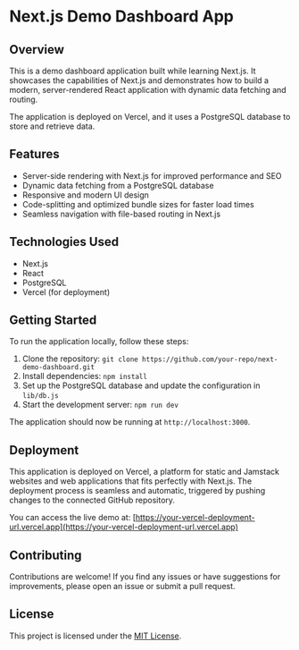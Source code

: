 # Next.js Demo Dashboard App

## Overview

This is a demo dashboard application built while learning Next.js. It showcases the capabilities of Next.js and demonstrates how to build a modern, server-rendered React application with dynamic data fetching and routing.

The application is deployed on Vercel, and it uses a PostgreSQL database to store and retrieve data.

## Features

- Server-side rendering with Next.js for improved performance and SEO
- Dynamic data fetching from a PostgreSQL database
- Responsive and modern UI design
- Code-splitting and optimized bundle sizes for faster load times
- Seamless navigation with file-based routing in Next.js

## Technologies Used

- Next.js
- React
- PostgreSQL
- Vercel (for deployment)

## Getting Started

To run the application locally, follow these steps:

1. Clone the repository: `git clone https://github.com/your-repo/next-demo-dashboard.git`
2. Install dependencies: `npm install`
3. Set up the PostgreSQL database and update the configuration in `lib/db.js`
4. Start the development server: `npm run dev`

The application should now be running at `http://localhost:3000`.

## Deployment

This application is deployed on Vercel, a platform for static and Jamstack websites and web applications that fits perfectly with Next.js. The deployment process is seamless and automatic, triggered by pushing changes to the connected GitHub repository.

You can access the live demo at: [https://your-vercel-deployment-url.vercel.app](https://your-vercel-deployment-url.vercel.app)

## Contributing

Contributions are welcome! If you find any issues or have suggestions for improvements, please open an issue or submit a pull request.

## License

This project is licensed under the [MIT License](LICENSE).
